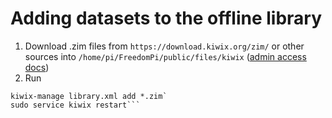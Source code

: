 # Adding datasets to the offline library
1. Download .zim files from `https://download.kiwix.org/zim/` or other sources into `/home/pi/FreedomPi/public/files/kiwix` ([admin access docs](./admin_access.md))
2. Run
```cd /home/pi/FreedomPi/public/files/kiwix
kiwix-manage library.xml add *.zim`
sudo service kiwix restart```
